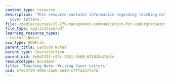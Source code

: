 ```yaml
---
content_type: resource
description: 'This resource contains information regarding teaching note: writing
  cover letters.'
file: /media/courses/15-279-management-communication-for-undergraduates-fall-2012/e7e63f29309a2aa06e40c7ffa1a77a7a_MIT15_279F12_wrtngCvrLttrs.pdf
file_type: application/pdf
learning_resource_types:
- Lecture Notes
ocw_type: OCWFile
parent_title: Lecture Notes
parent_type: CourseSection
parent_uid: 9e0d741f-c93c-3951-4668-671d38a21d9e
resourcetype: Document
title: 'Teaching Note: Writing Cover Letters'
uid: e7e63f29-309a-2aa0-6e40-c7ffa1a77a7a
---
```


